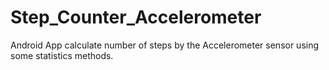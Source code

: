 # Step_Counter_Accelerometer
Android App calculate number of steps by the Accelerometer sensor using some statistics methods. 
